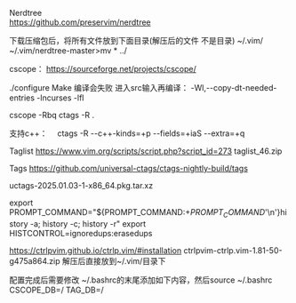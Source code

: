 Nerdtree  
https://github.com/preservim/nerdtree

下载压缩包后，将所有文件放到下面目录(解压后的文件 不是目录)
~/.vim/
~/.vim/nerdtree-master\>mv * ../

cscope：
https://sourceforge.net/projects/cscope/

./configure
Make 编译会失败
进入src输入再编译：
 -Wl,--copy-dt-needed-entries  -lncurses -lfl

cscope -Rbq
ctags -R .

支持c++：
　ctags -R --c++-kinds=+p --fields=+iaS --extra=+q

Taglist
https://www.vim.org/scripts/script.php?script_id=273
taglist_46.zip


Tags
https://github.com/universal-ctags/ctags-nightly-build/tags

uctags-2025.01.03-1-x86_64.pkg.tar.xz



export PROMPT_COMMAND="${PROMPT_COMMAND:+$PROMPT_COMMAND$'\n'}history -a; history -c; history -r"
export HISTCONTROL=ignoredups:erasedups


https://ctrlpvim.github.io/ctrlp.vim/#installation
ctrlpvim-ctrlp.vim-1.81-50-g475a864.zip
解压后直接放到~/.vim/目录下


配置完成后需要修改
~/.bashrc的末尾添加如下内容，然后source ~/.bashrc
CSCOPE_DB=/
TAG_DB=/
